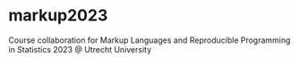 # markup2023
Course collaboration for Markup Languages and Reproducible Programming in Statistics 2023 @ Utrecht University
